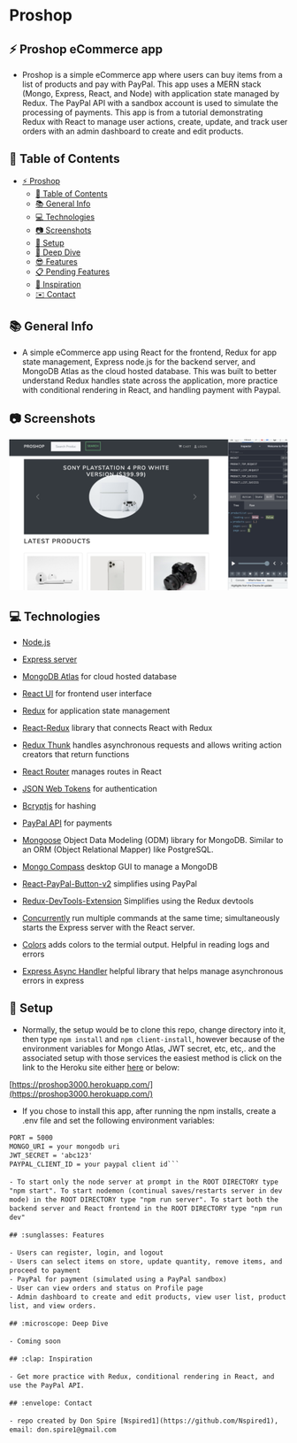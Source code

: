 # Proshop

## :zap: Proshop eCommerce app

- Proshop is a simple eCommerce app where users can buy items from a list of products and pay with PayPal. This app uses a MERN stack (Mongo, Express, React, and Node) with application state managed by Redux. The PayPal API with a sandbox account is used to simulate the processing of payments. This app is from a tutorial demonstrating Redux with React to manage user actions, create, update, and track user orders with an admin dashboard to create and edit products.

## :page_facing_up: Table of Contents

- [:zap: Proshop](#zap-Proshop)
  - [:page_facing_up: Table of Contents](#page_facing_up-table-of-contents)
  - [:books: General Info](#books-general-info)
  - [:computer: Technologies](#computer-technologies)
  - [:camera: Screenshots](#camera-screen-shots)
  - [:floppy_disk: Setup](#floppy_disk-setup)
  - [:microscope: Deep Dive](#microscope-deep-dive)
  - [:sunglasses: Features](#cool-features)
  - [:clipboard: Pending Features](#clipboard-pending-features)
  - [:clap: Inspiration](#clap-inspiration)
  - [:envelope: Contact](#envelope-contact)

## :books: General Info

- A simple eCommerce app using React for the frontend, Redux for app state management, Express node.js for the backend server, and MongoDB Atlas as the cloud hosted database. This was built to better understand Redux handles state across the application, more practice with conditional rendering in React, and handling payment with Paypal.

## :camera: Screenshots

![Screenshot1](/screenshots/proShopScreenshot1.png)

## :computer: Technologies

- [Node.js ](https://nodejs.org/en/)
- [Express server](https://expressjs.com/)
- [MongoDB Atlas](https://www.mongodb.com/cloud/atlas) for cloud hosted database
- [React UI](https://reactjs.org/) for frontend user interface
- [Redux](https://redux.js.org/) for application state management
- [React-Redux](https://react-redux.js.org/) library that connects React with Redux
- [Redux Thunk](https://github.com/reduxjs/redux-thunk) handles asynchronous requests and allows writing action creators that return functions
- [React Router](https://reactrouter.com/web/guides/philosophy) manages routes in React
- [JSON Web Tokens](https://www.npmjs.com/package/jsonwebtoken) for authentication
- [Bcryptjs](https://www.npmjs.com/package/bcryptjs) for hashing
- [PayPal API](https://developer.paypal.com/docs/api/overview/) for payments

- [Mongoose](https://mongoosejs.com/docs/) Object Data Modeling (ODM) library for MongoDB. Similar to an ORM (Object Relational Mapper) like PostgreSQL.
- [Mongo Compass](https://www.mongodb.com/products/compass) desktop GUI to manage a MongoDB
- [React-PayPal-Button-v2](https://www.npmjs.com/package/react-paypal-button-v2) simplifies using PayPal
- [Redux-DevTools-Extension](https://www.npmjs.com/package/redux-devtools-extension) Simplifies using the Redux devtools
- [Concurrently](https://www.npmjs.com/package/concurrently) run multiple commands at the same time; simultaneously starts the Express server with the React server.
- [Colors](https://www.npmjs.com/package/colors) adds colors to the termial output. Helpful in reading logs and errors
- [Express Async Handler](https://www.npmjs.com/package/express-async-handler) helpful library that helps manage asynchronous errors in express

## :floppy_disk: Setup

- Normally, the setup would be to clone this repo, change directory into it, then type `npm install` and `npm client-install`, however because of the environment variables for Mongo Atlas, JWT secret, etc, etc,. and the associated setup with those services the easiest method is click on the link to the Heroku site either [here](https://proshop3000.herokuapp.com/) or below:

[https://proshop3000.herokuapp.com/](https://proshop3000.herokuapp.com/)

- If you chose to install this app, after running the npm installs, create a .env file and set the following environment variables:

````NODE_ENV = development
PORT = 5000
MONGO_URI = your mongodb uri
JWT_SECRET = 'abc123'
PAYPAL_CLIENT_ID = your paypal client id```

- To start only the node server at prompt in the ROOT DIRECTORY type "npm start". To start nodemon (continual saves/restarts server in dev mode) in the ROOT DIRECTORY type "npm run server". To start both the backend server and React frontend in the ROOT DIRECTORY type "npm run dev"

## :sunglasses: Features

- Users can register, login, and logout
- Users can select items on store, update quantity, remove items, and proceed to payment
- PayPal for payment (simulated using a PayPal sandbox)
- User can view orders and status on Profile page
- Admin dashboard to create and edit products, view user list, product list, and view orders.

## :microscope: Deep Dive

- Coming soon

## :clap: Inspiration

- Get more practice with Redux, conditional rendering in React, and use the PayPal API.

## :envelope: Contact

- repo created by Don Spire [Nspired1](https://github.com/Nspired1), email: don.spire1@gmail.com
````
